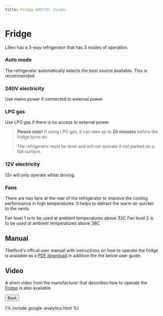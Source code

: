 ```yaml
---
title: Fridge &#8729; Guides 
---
```


<link href="../styles/custom.css" rel="stylesheet" />

# Fridge
Lillen has a 3-way refrigerator that has 3 modes of operation.

### Auto mode
The refrigerator automatically selects the best source available. This is recommended. 

### 240V electricity
Use mains power if connected to external power.

### LPG gas
Use LPG gas if there is no access to external power.

> **Please note!** If using LPG gas, it can take up to **20 minutes** before the fridge turns on. 
>
> The refrigerator must be level and will not operate if not parked on a flat surface.

### 12V electricity
12v will only operate whilst driving. 

### Fans
There are two fans at the rear of the refrigerator to improve the cooling performance in high temperatures. It helps to 
detract the warm air quicker to the vents. 

Fan level 1 is to be used at ambient temperatures above 32C
Fan level 2 is to be used at ambient temperatures above 38C

## Manual
Thetford's offical user manual with instructions on how to operate the fridge is 
available as a [PDF download](/docs/fridge.pdf) in addition the the below user guide. 

## Video
A short video from the manufacturer that describes how to operate the [Fridge](/videos/fridge.html) is also available 


<a href="/#guides"><button class="nav-button"><i class="arrow arrow-left"></i> Back</button></a>

{% include google-analytics.html %}